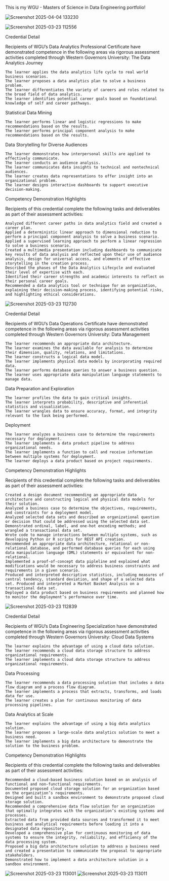 This is my WGU - Masters of Science in Data Engineering portfolio! 

![Screenshot 2025-04-04 133230](https://github.com/user-attachments/assets/081ff0d8-4899-4793-ae1a-576d017ea28f)

![Screenshot 2025-03-23 112556](https://github.com/user-attachments/assets/e710af7f-2a44-49c3-b772-c43bd15bfddc)
 
Credential Detail
  
Recipients of WGU’s Data Analytics Professional Certificate have demonstrated competence in the following areas via rigorous assessment activities completed through Western Governors University:
The Data Analytics Journey

    The learner applies the data analytics life cycle to real world business scenarios.
    The learner proposes a data analytics plan to solve a business problem.
    The learner differentiates the variety of careers and roles related to the broad field of data analytics.
    The learner identifies potential career goals based on foundational knowledge of self and career pathways.

Statistical Data Mining

    The learner performs linear and logistic regressions to make recommendations based on the results.
    The learner performs principal component analysis to make recommendations based on the results.

Data Storytelling for Diverse Audiences

    The learner demonstrates how interpersonal skills are applied to effectively communicate.
    The learner conducts an audience analysis.
    The learner communicates data insights to technical and nontechnical audiences.
    The learner creates data representations to offer insight into an organizational problem.
    The learner designs interactive dashboards to support executive decision-making.

Competency Demonstration Highlights

Recipients of this credential complete the following tasks and deliverables as part of their assessment activities:

    Analyzed different career paths in data analytics field and created a career plan.
    Applied a deterministic linear approach to dimensional reduction to perform a principal component analysis to solve a business scenario.
    Applied a supervised learning approach to perform a linear regression to solve a business scenario.
    Created a multimedia presentation including dashboards to communicate key results of data analysis and reflected upon their use of audience analysis, design for universal access, and elements of effective storytelling in the creation process.
    Described the phases of the Data Analytics Lifecycle and evaluated their level of expertise with each.
    Identified their career strengths and academic interests to reflect on their personal career goals.
    Recommended a data analytics tool or technique for an organization, explaining their decision-making process, identifying potential risks, and highlighting ethical considerations.

![Screenshot 2025-03-23 112730](https://github.com/user-attachments/assets/567c4f2e-e211-4066-b46b-eccaf1634be0)

Credential Detail

Recipients of WGU’s Data Operations Certificate have demonstrated competence in the following areas via rigorous assessment activities completed through Western Governors University:
Data Management

    The learner recommends an appropriate data architecture.
    The learner examines the data available for analysis to determine their dimension, quality, relations, and limitations.
    The learner constructs a logical data model.
    The learner implements physical data models by incorporating required data.
    The learner performs database queries to answer a business question.
    The learner uses appropriate data manipulation language statements to manage data.

Data Preparation and Exploration

    The learner profiles the data to gain critical insights.
    The learner interprets probability, descriptive and inferential statistics and visualization.
    The learner wrangles data to ensure accuracy, format, and integrity relevant to the task being performed.

Deployment

    The learner analyzes a business case to determine the requirements necessary for deployment.
    The learner implements a data product pipeline to address organizational needs.
    The learner implements a function to call and receive information between multiple systems for deployment.
    The learner deploys a data product based on project requirements.

Competency Demonstration Highlights

Recipients of this credential complete the following tasks and deliverables as part of their assessment activities:

    Created a design document recommending an appropriate data architecture and constructing logical and physical data models for their solution.
    Analyzed a business case to determine the objectives, requirements, and constraints for a deployment model.
    Analyzed selected data sets and described an organizational question or decision that could be addressed using the selected data set.
    Demonstrated ordinal, label, and one-hot encoding methods; and wrangled a transactional data set.
    Wrote code to manage interactions between multiple systems, such as developing Python or R scripts for REST API creation.
    Recommended an appropriate data architecture, relational or non-relational database, and performed database queries for each using data manipulation language (DML) statements or equivalent for non-relational.
    Implemented a proof-of-concept data pipleline and explained what modifications would be necessary to address business constraints and requirements in a given scenario.
    Produced and interpreted descriptive statistics, including measures of central tendency, standard deviation, and shape of a selected data set. Produced and interpreted a Market Basket Analysis on a transactional data set.
    Deployed a data product based on business requirements and planned how to monitor the deployment’s performance over time.

![Screenshot 2025-03-23 112839](https://github.com/user-attachments/assets/c48127c6-9dcc-45a9-bf1c-2d540b17e2fe)

Credential Detail

Recipients of WGU’s Data Engineering Specialization have demonstrated competence in the following areas via rigorous assessment activities completed through Western Governors University:
Cloud Data Systems

    The learner explains the advantage of using a cloud data solution.
    The learner recommends a cloud data storage structure to address organizational requirements.
    The learner implements a cloud data storage structure to address organizational requirements.

Data Processing

    The learner recommends a data processing solution that includes a data flow diagram and a process flow diagram.
    The learner implements a process that extracts, transforms, and loads data for use.
    The learner creates a plan for continuous monitoring of data processing pipelines.

Data Analytics at Scale

    The learner explains the advantage of using a big data analytics solution.
    The learner proposes a large-scale data analytics solution to meet a business need.
    The learner implements a big data architecture to demonstrate the solution to the business problem.

Competency Demonstration Highlights

Recipients of this credential complete the following tasks and deliverables as part of their assessment activities:

    Recommended a cloud-based business solution based on an analysis of functional and non-functional requirements.
    Documented proposed cloud storage solution for an organization based on the organization’s requirements.
    Designed and built a sandbox environment to demonstrate proposed cloud storage solution.
    Recommended a comprehensive data flow solution for an organization that optimally integrates with the organization’s existing systems and processes.
    Extracted data from provided data sources and transformed it to meet business and analytical requirements before loading it into a designated data repository.
    Developed a comprehensive plan for continuous monitoring of data systems to ensure the integrity, reliability, and efficiency of the data processing system.
    Proposed a big data architecture solution to address a business need and created a presentation to communicate the proposal to appropriate stakeholders.
    Demonstrated how to implement a data architecture solution in a sandbox environment.

![Screenshot 2025-03-23 113001](https://github.com/user-attachments/assets/30b5c01e-94cf-4499-840b-89d251ff7957)
![Screenshot 2025-03-23 113011](https://github.com/user-attachments/assets/21e02ebf-5cb2-4e54-a529-940bc91f3d22)
